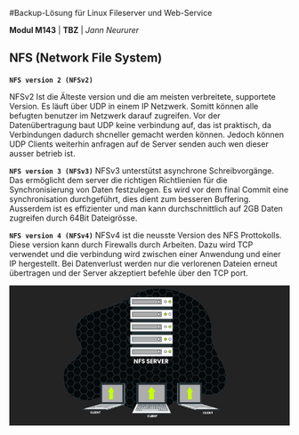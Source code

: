 #Backup-Lösung für Linux Fileserver und Web-Service

**Modul M143** | **TBZ** | *Jann Neururer*

## NFS (Network File System)
**`NFS version 2 (NFSv2)`**

NFSv2 Ist die Älteste version und die am meisten verbreitete, supportete Version. Es läuft über UDP in einem IP Netzwerk. Somitt können alle befugten benutzer im Netzwerk darauf zugreifen.
Vor der Datenübertragung baut UDP keine verbindung auf, das ist praktisch, da Verbindungen dadurch shcneller gemacht werden können. Jedoch können UDP Clients weiterhin anfragen auf de Server senden auch wen dieser ausser betrieb ist.

**`NFS version 3 (NFSv3)`**
NFSv3 unterstütst asynchrone Schreibvorgänge. Das ermöglicht dem server die richtigen Richtlienien für die Synchronisierung von Daten festzulegen. Es wird vor dem final Commit eine synchronisation durchgeführt, dies dient zum besseren Buffering.
Ausserdem ist es effizienter und man kann durchschnittlich auf 2GB Daten zugreifen durch 64Bit Dateigrösse.

**`NFS version 4 (NFSv4)`**
NFSv4 ist die neusste Version des NFS Prottokolls. Diese version kann durch Firewalls durch Arbeiten. Dazu wird TCP verwendet und die verbindung wird zwischen einer Anwendung und einer IP hergestellt. Bei Datenverlust werden nur die verlorenen Dateien erneut übertragen und der Server akzeptiert befehle über den TCP port. 

![NFS](imgs/NFS.png)